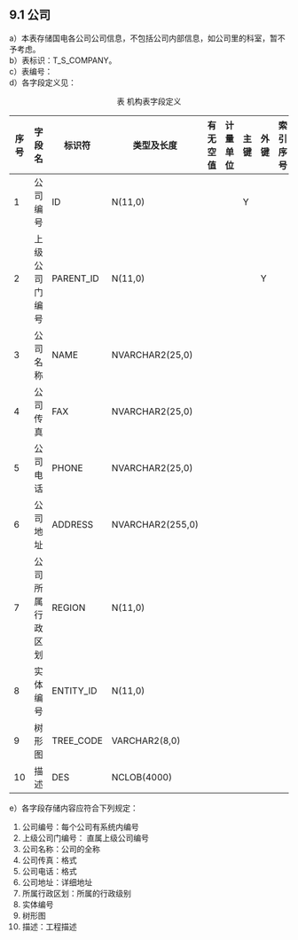 ## 9.1	公司
a）本表存储国电各公司公司信息，不包括公司内部信息，如公司里的科室，暂不予考虑。<br>
b）表标识：T_S_COMPANY。<br>
c）表编号：<br>
d）各字段定义见：<br>
<center>表  机构表字段定义</center>

|序号|	字段名	|标识符	|类型及长度|	有无空值	|计量单位|	主键|	外键	|索引序号|
|----|----|-----|----|------|----|-----|----|----|
|1	|公司编号	|ID	|N(11,0)|		||	Y	|	||
|2	|上级公司门编号	|PARENT_ID	|N(11,0)	|		|||	Y||
|3	|公司名称	|NAME	|NVARCHAR2(25,0)|			|||||		
|4	|公司传真	|FAX	|NVARCHAR2(25,0)	|		|||||		
|5	|公司电话	|PHONE	|NVARCHAR2(25,0)	|		|||||		
|6	|公司地址	|ADDRESS	|NVARCHAR2(255,0)	|	|||||			
|7	|公司所属行政区划	|REGION	|N(11,0)	|			||||||		
|8	|实体编号	|ENTITY_ID	|N(11,0)	|			||||||		
|9	|树形图	|TREE_CODE	|VARCHAR2(8,0)	|			||||||		
|10	|描述	|DES	|NCLOB(4000)	|			||||||

e）各字段存储内容应符合下列规定：<br>
1) 公司编号：每个公司有系统内编号<br>
2) 上级公司门编号： 直属上级公司编号<br>
3) 公司名称：公司的全称<br>
4) 公司传真：格式<br>
5) 公司电话：格式<br>
6) 公司地址：详细地址<br>
7) 所属行政区划：所属的行政级别<br>
8) 实体编号<br>
9) 树形图<br>
10) 描述：工程描述<br>
